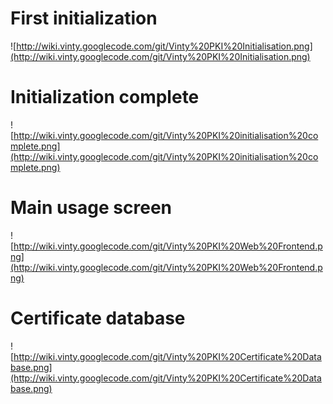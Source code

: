 # First initialization #

![http://wiki.vinty.googlecode.com/git/Vinty%20PKI%20Initialisation.png](http://wiki.vinty.googlecode.com/git/Vinty%20PKI%20Initialisation.png)

# Initialization complete #

![http://wiki.vinty.googlecode.com/git/Vinty%20PKI%20initialisation%20complete.png](http://wiki.vinty.googlecode.com/git/Vinty%20PKI%20initialisation%20complete.png)

# Main usage screen #

![http://wiki.vinty.googlecode.com/git/Vinty%20PKI%20Web%20Frontend.png](http://wiki.vinty.googlecode.com/git/Vinty%20PKI%20Web%20Frontend.png)

# Certificate database #
![http://wiki.vinty.googlecode.com/git/Vinty%20PKI%20Certificate%20Database.png](http://wiki.vinty.googlecode.com/git/Vinty%20PKI%20Certificate%20Database.png)